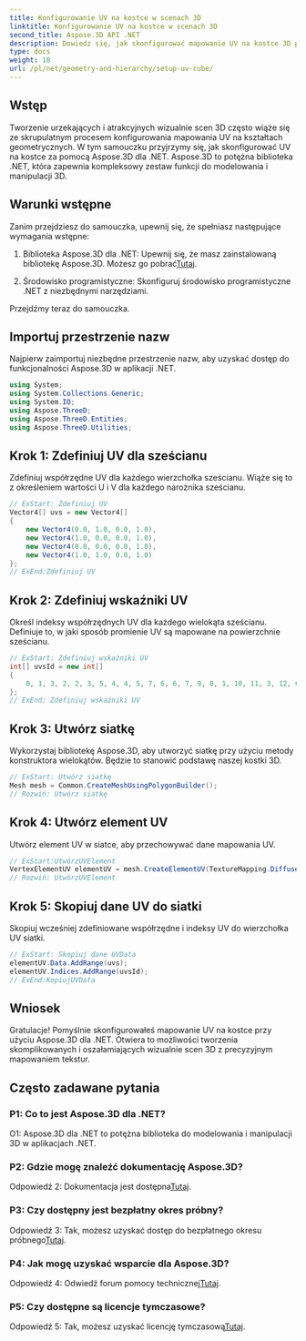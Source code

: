```yaml
---
title: Konfigurowanie UV na kostce w scenach 3D
linktitle: Konfigurowanie UV na kostce w scenach 3D
second_title: Aspose.3D API .NET
description: Dowiedz się, jak skonfigurować mapowanie UV na kostce 3D przy użyciu Aspose.3D dla .NET. Twórz oszałamiające wizualnie sceny dzięki precyzyjnemu mapowaniu tekstur.
type: docs
weight: 18
url: /pl/net/geometry-and-hierarchy/setup-uv-cube/
---
```

## Wstęp

Tworzenie urzekających i atrakcyjnych wizualnie scen 3D często wiąże się ze skrupulatnym procesem konfigurowania mapowania UV na kształtach geometrycznych. W tym samouczku przyjrzymy się, jak skonfigurować UV na kostce za pomocą Aspose.3D dla .NET. Aspose.3D to potężna biblioteka .NET, która zapewnia kompleksowy zestaw funkcji do modelowania i manipulacji 3D.

## Warunki wstępne

Zanim przejdziesz do samouczka, upewnij się, że spełniasz następujące wymagania wstępne:

1. Biblioteka Aspose.3D dla .NET: Upewnij się, że masz zainstalowaną bibliotekę Aspose.3D. Możesz go pobrać[Tutaj](https://releases.aspose.com/3d/net/).

2. Środowisko programistyczne: Skonfiguruj środowisko programistyczne .NET z niezbędnymi narzędziami.

Przejdźmy teraz do samouczka.

## Importuj przestrzenie nazw

Najpierw zaimportuj niezbędne przestrzenie nazw, aby uzyskać dostęp do funkcjonalności Aspose.3D w aplikacji .NET.

```csharp
using System;
using System.Collections.Generic;
using System.IO;
using Aspose.ThreeD;
using Aspose.ThreeD.Entities;
using Aspose.ThreeD.Utilities;
```

## Krok 1: Zdefiniuj UV dla sześcianu

Zdefiniuj współrzędne UV dla każdego wierzchołka sześcianu. Wiąże się to z określeniem wartości U i V dla każdego narożnika sześcianu.

```csharp
// ExStart: Zdefiniuj UV
Vector4[] uvs = new Vector4[]
{
    new Vector4(0.0, 1.0, 0.0, 1.0),
    new Vector4(1.0, 0.0, 0.0, 1.0),
    new Vector4(0.0, 0.0, 0.0, 1.0),
    new Vector4(1.0, 1.0, 0.0, 1.0)
};
// ExEnd:Zdefiniuj UV
```

## Krok 2: Zdefiniuj wskaźniki UV

Określ indeksy współrzędnych UV dla każdego wielokąta sześcianu. Definiuje to, w jaki sposób promienie UV są mapowane na powierzchnie sześcianu.

```csharp
// ExStart: Zdefiniuj wskaźniki UV
int[] uvsId = new int[]
{
    0, 1, 3, 2, 2, 3, 5, 4, 4, 5, 7, 6, 6, 7, 9, 8, 1, 10, 11, 3, 12, 0, 2, 13
};
// ExEnd: Zdefiniuj wskaźniki UV
```

## Krok 3: Utwórz siatkę

Wykorzystaj bibliotekę Aspose.3D, aby utworzyć siatkę przy użyciu metody konstruktora wielokątów. Będzie to stanowić podstawę naszej kostki 3D.

```csharp
// ExStart: Utwórz siatkę
Mesh mesh = Common.CreateMeshUsingPolygonBuilder();
// Rozwiń: Utwórz siatkę
```

## Krok 4: Utwórz element UV

Utwórz element UV w siatce, aby przechowywać dane mapowania UV.

```csharp
// ExStart:UtwórzUVElement
VertexElementUV elementUV = mesh.CreateElementUV(TextureMapping.Diffuse, MappingMode.PolygonVertex, ReferenceMode.IndexToDirect);
// Rozwiń: UtwórzUVElement
```

## Krok 5: Skopiuj dane UV do siatki

Skopiuj wcześniej zdefiniowane współrzędne i indeksy UV do wierzchołka UV siatki.

```csharp
// ExStart: Skopiuj dane UVData
elementUV.Data.AddRange(uvs);
elementUV.Indices.AddRange(uvsId);
// ExEnd:KopiujUVData
```

## Wniosek

Gratulacje! Pomyślnie skonfigurowałeś mapowanie UV na kostce przy użyciu Aspose.3D dla .NET. Otwiera to możliwości tworzenia skomplikowanych i oszałamiających wizualnie scen 3D z precyzyjnym mapowaniem tekstur.

## Często zadawane pytania

### P1: Co to jest Aspose.3D dla .NET?

O1: Aspose.3D dla .NET to potężna biblioteka do modelowania i manipulacji 3D w aplikacjach .NET.

### P2: Gdzie mogę znaleźć dokumentację Aspose.3D?

 Odpowiedź 2: Dokumentacja jest dostępna[Tutaj](https://reference.aspose.com/3d/net/).

### P3: Czy dostępny jest bezpłatny okres próbny?

 Odpowiedź 3: Tak, możesz uzyskać dostęp do bezpłatnego okresu próbnego[Tutaj](https://releases.aspose.com/).

### P4: Jak mogę uzyskać wsparcie dla Aspose.3D?

 Odpowiedź 4: Odwiedź forum pomocy technicznej[Tutaj](https://forum.aspose.com/c/3d/18).

### P5: Czy dostępne są licencje tymczasowe?

 Odpowiedź 5: Tak, możesz uzyskać licencję tymczasową[Tutaj](https://purchase.aspose.com/temporary-license/).